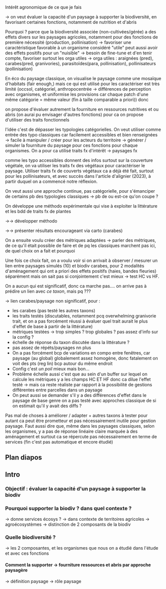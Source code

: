 

Intérêt agronomique de ce que je fais 

→ on veut évaluer la capacité d'un paysage à supporter la biodiversité, en favorisant certaines fonctions, notamment de nutrition et d'abris

Pourquoi ? parce que la biodiversité associée (non-cultivées/gérée) a des effets divers sur les paysages agricoles, notamment pour des fonctions de première nécessité (production, pollinisation)
→ favoriser une caractéristique favorable à un organisme considéré "utile" peut aussi avoir des effets positifs pour un "nuisible"
→ besoin de fine-tune et d'en tenir compte, favoriser surtout les orga utiles
→ orga utiles : araignées (pred), carabes(pred, granivories), parasitoïdes(para, pollinisation), pollinisateurs (pollinisation)

En éco du paysage classique, on visualise le paysage comme une mosaïque d'habitats (fair enough,) mais ce qui est utilisé pour les caractériser est très limité (occsol, catégoriel, anthropocentrée → différences de perception avec organismes, et uniformise les provisions car chaque patch d'une même catégorie = même valeur (fin à taille comparable a priori))
donc

on propose d'évaluer autrement la fourniture en ressources nutritives et ou abris (on aurai pu envisager d'autres fonctions)
pour ca on propose d'utiliser des traits fonctionnels

l'idée c'est de dépasser les typologies catégorielles.
On veut utiliser comme entrée des typo classiques car facilement accessibles et bien renseignées → facile à manipuler / créer pour les acteurs du territoire → générer / simuler la fourniture du paysage pour ces fonctions pour chaque organismes.
On a pour ca utilisé traits fx d'intérêt → paysages fx

comme les typo accessibles donnent des infos surtout sur la couverture végétale, on va utiliser les traits fx des végétaux pour caractériser le paysage.
Utiliser traits fx de couverts végétaux ca a déjà été fait, surtout pour les pollinisateurs, et avec succès dans l'article d'alignier (2023), à partir duquel on a commencé notre réflexion.

On veut aussi une approche continue, pas catégorielle, pour s'émanciper de certains pb des typologies classiques → pb de ou est-ce qu'on coupe ?

On développe une méthodo expérimentale qui vise à exploiter la littérature et les bdd de traits fx de plantes

→→ développer méthodo

→→ présenter résultats encourageant via carto (carabes)

On a ensuite voulu créer des métriques adaptées → parler des métriques, de ce qu'il était possible de faire et de pq les classiques marchent pas ici, de quel choix on a fait et pourquoi

Une fois ce choix fait, on a voulu voir si on arrivait à observer / mesurer un lien entre paysages simulés (10) et biodiv carabes, pour 2 modalités d'aménagement qui ont a priori des effets positifs (haies, bandes fleuries) séparément mais on sait pas si conjointement c'est mieux → test HC vs HF.

On a aucun qui est significatif, donc ca marche pas.... on arrive pas à prédire un lien avec *ce taxon*, mais pq ???

→ lien carabes/paysage non significatif, pour :
- les carabes (pas testé les autres taxons)
- les traits testés (discutables, notamment pcq overwhelming granivorie trait, et on a pas forcément réussi à évaluer quel trait aurait le plus d'effet de base à partir de la littérature)
- métriques testées → trop simples ? trop globales ? pas assez d'info sur la config ?
- échelle de réponse du taxon discutée dans la littérature ?
- pas assez de répéts/paysages nn plus
- On a pas forcément bcp de variations en compo entre fenêtres, car paysage (au global) globalement assez homogène, donc fatalement on voit des pts (reg lin) bcp autour du même endroit
- Config c'est *un poil* mieux mais bon... 
- Problème échelle aussi c'est que au sein d'un buffer sur lequel on calcule les métriques y a les champs HC ET HF donc ca dilue l'effet testé → mais ca reste réaliste par rapport à la possibilité de gestions différentes entre parcelles dans un paysage
- On peut aussi se demander s'il y a des différences d'effet dans le paysage de base genre on a pas testé avec approches classique de si on estimait qu'il y avait des diffs ?

Pas mal de choses à améliorer / adapter + autres taxons à tester 
pour autant ca peut être prometteur et pas nécessairement inutile pour gestion paysage.
Faut aussi dire que, même dans les paysages classiques, selon les organismes, y a pas de réponse linéaire claire marquée à des aménagement et surtout ca se répercute pas nécessairement en terme de services (fin c'est pas automatique et encore étudié)


## Plan diapos


## Intro

### Objectif : évaluer la capacité d'un paysage à supporter la biodiv

### Pourquoi supporter la biodiv ? dans quel contexte ?
→ donne services écosys ?
→ dans contexte de territoires agricoles → agroécosystèmes → distinction de 2 composants de la biodiv

### Quelle biodiversité ? 
→ les 2 composantes, et les organismes que nous on a étudié dans l'étude et avec ces fonctions

#### Comment la supporter → fourniture ressources et abris par approche paysagère

→ définition paysage
→ rôle paysage


